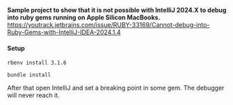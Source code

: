 **Sample project to show that it is not possible with IntelliJ 2024.X to debug into ruby gems running on Apple Silicon MacBooks.**
https://youtrack.jetbrains.com/issue/RUBY-33169/Cannot-debug-into-Ruby-Gems-with-IntelliJ-IDEA-2024.1.4

#### Setup
```
rbenv install 3.1.6

bundle install
```


After that open IntelliJ and set a breaking point in some gem. The debugger will never reach it.
